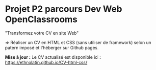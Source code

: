 # Projet P2 parcours Dev Web OpenClassrooms

"Transformez votre CV en site Web"

=> Réaliser un CV en HTML et CSS (sans utiliser de framework) selon un patern imposé et l'héberger sur Github pages.

**Mise à jour :**
Le CV actualisé est disponible ici : https://ethnolatin.github.io/CV-html-css/
